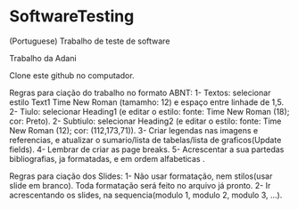 # SoftwareTesting
(Portuguese) Trabalho de teste de software

Trabalho da Adani

Clone este github no computador.

Regras para ciação do trabalho no formato ABNT:
  1- Textos: selecionar estilo Text1 Time New Roman (tamamho: 12) e espaço entre linhade de 1,5.
  2- Tiulo: selecionar Heading1 (e editar o estilo: fonte: Time New Roman (18); cor: Preto).
  2- Subtiulo: selecionar Heading2 (e editar o estilo: fonte: Time New Roman (12); cor: (112,173,71)).
  3- Criar legendas nas imagens e referencias, e atualizar o sumario/lista de tabelas/lista de graficos(Update fields).
  4- Lembrar de criar as page breaks.
  5- Acrescentar a sua partedas bibliografias, ja formatadas, e em ordem alfabeticas .

Regras para ciação dos Slides:
  1- Não usar formatação, nem stilos(usar slide em branco). Toda formatação será feito no arquivo já pronto.
  2- Ir acrescentando os slides, na sequencia(modulo 1, modulo 2, modulo 3, ...).
